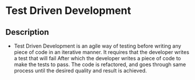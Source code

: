 # Test Driven Development 

## Description 

- Test Driven Development is an agile way of testing before writing any piece of code in an iterative manner. 
It requires that the developer writes a test that will fail After which the developer writes a piece of code
to make the tests to pass. The code is refactored, and goes through same process until the desired quality and
result is achieved.


